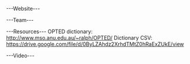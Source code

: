 ---Website---

---Team---

---Resources---
OPTED dictionary: http://www.mso.anu.edu.au/~ralph/OPTED/
Dictionary CSV: https://drive.google.com/file/d/0ByLZAhdz2XrhdTMtZ0hRaExZUkE/view

---Video---